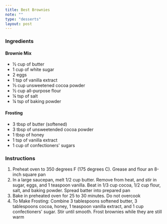 ```yaml
---
title: Best Brownies
note: ""
type: "desserts"
layout: post
---
```


### Ingredients

#### Brownie Mix

- &frac12; cup of butter
- 1 cup of white sugar
- 2 eggs
- 1 tsp of vanilla extract
- &#8531; cup unsweetened cocoa powder
- &frac12; cup all-purpose flour
- &frac14; tsp of salt
- &frac14; tsp of baking powder

#### Frosting

- 3 tbsp of butter (softened)
- 3 tbsp of unsweetended cocoa powder
- 1 tbsp of honey
- 1 tsp of vanilla extract
- 1 cup of confectioners' sugars

### Instructions

1. Preheat oven to 350 degrees F (175 degrees C). Grease and flour an 8-inch square pan
2. In a large saucepan, melt 1/2 cup butter. Remove from heat, and stir in sugar, eggs, and 1 teaspoon vanilla. Beat in 1/3 cup cocoa, 1/2 cup flour, salt, and baking powder. Spread batter into prepared pan
3. Bake in preheated oven for 25 to 30 minutes. Do not overcook
4. To Make Frosting: Combine 3 tablespoons softened butter, 3 tablespoons cocoa, honey, 1 teaspoon vanilla extract, and 1 cup confectioners' sugar. Stir until smooth. Frost brownies while they are still warm
